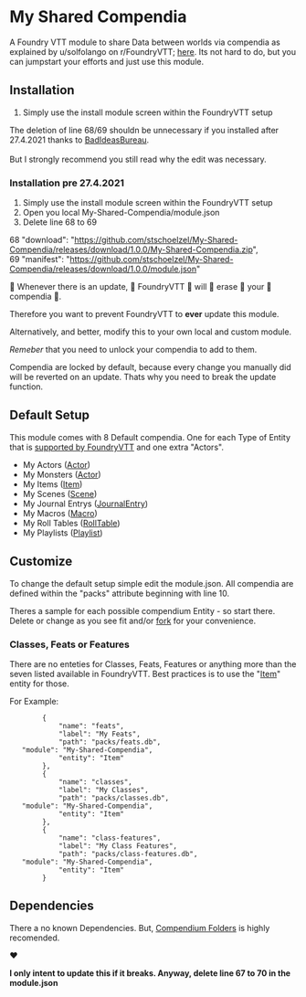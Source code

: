 # My Shared Compendia
A Foundry VTT module to share Data between worlds via compendia as explained by u/solfolango on r/FoundryVTT; [here](https://www.reddit.com/r/FoundryVTT/comments/fvw3c7/how_to_create_a_tiny_module_for_shared_content/ "here").
Its not hard to do, but you can jumpstart your efforts and just use this module.

## Installation
1.  Simply use the install module screen within the FoundryVTT setup

The deletion of line 68/69 shouldn be unnecessary if you installed after 27.4.2021 thanks to [BadIdeasBureau](https://github.com/BadIdeasBureau "BadIdeasBureau").<br/><br/>
But I strongly recommend you still read why the edit was necessary.

### Installation pre 27.4.2021

1.  Simply use the install module screen within the FoundryVTT setup
2.  Open you local My-Shared-Compendia/module.json
3.  Delete line 68 to 69

68   "download": "https://github.com/stschoelzel/My-Shared-Compendia/releases/download/1.0.0/My-Shared-Compendia.zip",    
69   "manifest": "https://github.com/stschoelzel/My-Shared-Compendia/releases/download/1.0.0/module.json"    


🚨 Whenever there is an update,  👏 FoundryVTT  👏 will  👏 erase  👏 your  👏 compendia 👏.

Therefore you want to prevent FoundryVTT to **ever** update this module.
 
Alternatively, and better, modify this to your own local and custom module. 

*Remeber*  that you need to unlock your compendia to add to them.  

Compendia are locked by default, because every change you manually did will be reverted on an update. Thats why you need to break the update function. 


## Default Setup
This module comes with 8 Default compendia. One for each Type of Entity that is [supported by FoundryVTT](https://foundryvtt.com/article/compendium/ "supported by FoundryVTT") and one extra "Actors".
- My Actors ([Actor](https://foundryvtt.com/api/Actor.html "Actor"))
- My Monsters ([Actor](https://foundryvtt.com/api/Actor.html "Actor"))
- My Items ([Item](https://foundryvtt.com/api/Item.html "Item"))
- My Scenes ([Scene](https://foundryvtt.com/api/Scene.html "Scene"))
- My Journal Entrys ([JournalEntry](https://foundryvtt.com/api/JournalEntry.html "JournalEntry"))
- My Macros ([Macro](https://foundryvtt.com/api/Macro.html "Macro"))
- My Roll Tables ([RollTable](https://foundryvtt.com/api/RollTable.html "RollTable"))
- My Playlists ([Playlist](https://foundryvtt.com/api/Playlist.html "Playlist"))

## Customize
To change the default setup simple edit the module.json. All compendia are defined within the "packs" attribute beginning with line 10. 

Theres a sample for each possible compendium Entity - so start there.
Delete or change as you see fit and/or [fork](https://github.com/user/repository/fork) for your convenience.


### Classes, Feats or Features
There are no enteties for Classes, Feats, Features or anything more than the seven listed available in FoundryVTT. Best practices is to use the "[Item](https://foundryvtt.com/api/Item.html "Item")"  entity for those.

For Example:

    		{
    			"name": "feats",
    			"label": "My Feats",
    			"path": "packs/feats.db",
       "module": "My-Shared-Compendia",
    			"entity": "Item"
    		},
    		{
    			"name": "classes",
    			"label": "My Classes",
    			"path": "packs/classes.db",
       "module": "My-Shared-Compendia",
    			"entity": "Item"
    		},
    		{
    			"name": "class-features",
    			"label": "My Class Features",
    			"path": "packs/class-features.db",
       "module": "My-Shared-Compendia",
    			"entity": "Item"
    		}



## Dependencies
There a no known Dependencies.
But, [Compendium Folders](https://github.com/earlSt1/vtt-compendium-folders "Compendium Folders") is highly recomended.

❤

**I only intent to update this if it breaks. Anyway, delete line 67 to 70 in the module.json**
